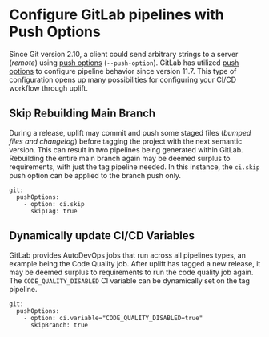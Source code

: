 # Configure GitLab pipelines with Push Options

Since Git version 2.10, a client could send arbitrary strings to a server (_remote_) using [push options](https://git-scm.com/docs/git-push#Documentation/git-push.txt--oltoptiongt) (`--push-option`). GitLab has utilized [push options](https://docs.gitlab.com/ee/user/project/push_options.html) to configure pipeline behavior since version 11.7. This type of configuration opens up many possibilities for configuring your CI/CD workflow through uplift.

## Skip Rebuilding Main Branch

During a release, uplift may commit and push some staged files (_bumped files and changelog_) before tagging the project with the next semantic version. This can result in two pipelines being generated within GitLab. Rebuilding the entire main branch again may be deemed surplus to requirements, with just the tag pipeline needed. In this instance, the `ci.skip` push option can be applied to the branch push only.

```{ .yaml .annotate linenums="1" }
git:
  pushOptions:
    - option: ci.skip
      skipTag: true
```

## Dynamically update CI/CD Variables

GitLab provides AutoDevOps jobs that run across all pipelines types, an example being the Code Quality job. After uplift has tagged a new release, it may be deemed surplus to requirements to run the code quality job again. The `CODE_QUALITY_DISABLED` CI variable can be dynamically set on the tag pipeline.

```{ .yaml .annotate linenums="1" }
git:
  pushOptions:
    - option: ci.variable="CODE_QUALITY_DISABLED=true"
      skipBranch: true
```
